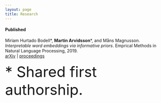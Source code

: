 ```yaml
---
layout: page
title: Research
---
```


#### Published

Miriam Hurtado Bodell\*, **Martin Arvidsson**\*, and Måns Magnusson. *Interpretable word embeddings via informative priors*. Emprical Methods in Natural Language Processing, 2019. <br/>
[arXiv](https://arxiv.org/abs/1909.01459) | [proceedings](https://www.aclweb.org/anthology/D19-1661.pdf) <br/>

 <font size="8"> \* Shared first authorship. </font>
 


